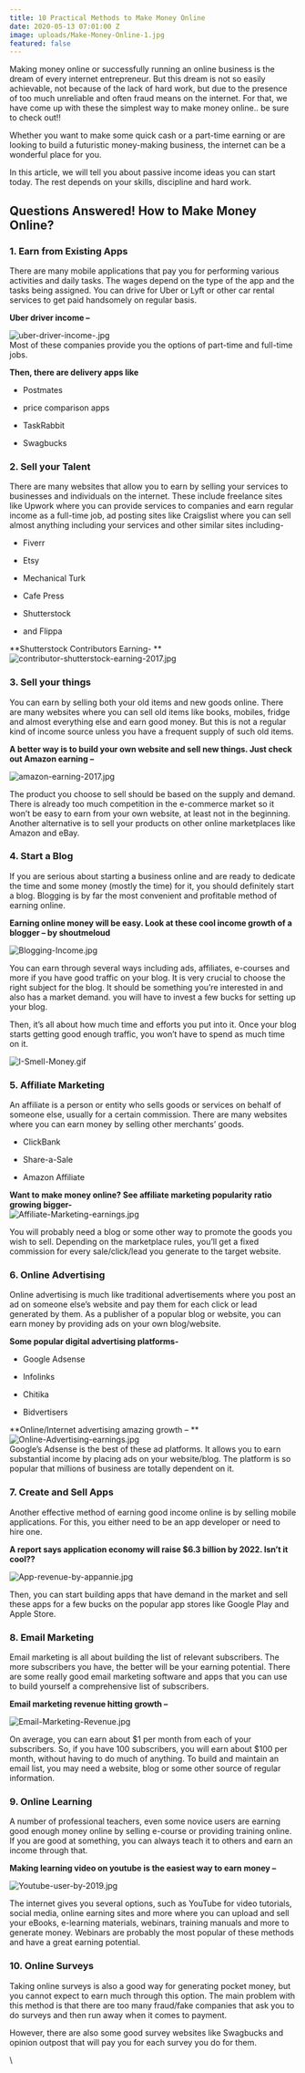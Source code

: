 ```yaml
---
title: 10 Practical Methods to Make Money Online
date: 2020-05-13 07:01:00 Z
image: uploads/Make-Money-Online-1.jpg
featured: false
---
```


Making money online or successfully running an online business is the dream of every internet entrepreneur. But this dream is not so easily achievable, not because of the lack of hard work, but due to the presence of too much unreliable and often fraud means on the internet. For that, we have come up with these the simplest way to make money online.. be sure to check out!!

Whether you want to make some quick cash or a part-time earning or are looking to build a futuristic money-making business, the internet can be a wonderful place for you.

In this article, we will tell you about passive income ideas you can start today. The rest depends on your skills, discipline and hard work.

## Questions Answered! How to Make Money Online?

### 1. Earn from Existing Apps

There are many mobile applications that pay you for performing various activities and daily tasks. The wages depend on the type of the app and the tasks being assigned. You can drive for Uber or Lyft or other car rental services to get paid handsomely on regular basis.

**Uber driver income –**

![uber-driver-income-.jpg](/uploads/uber-driver-income-.jpg)\
Most of these companies provide you the options of part-time and full-time jobs.

**Then, there are delivery apps like**

* Postmates

* price comparison apps

* TaskRabbit

* Swagbucks

### 2. Sell your Talent

There are many websites that allow you to earn by selling your services to businesses and individuals on the internet. These include freelance sites like Upwork where you can provide services to companies and earn regular income as a full-time job, ad posting sites like Craigslist where you can sell almost anything including your services and other similar sites including-

* Fiverr

* Etsy

* Mechanical Turk

* Cafe Press

* Shutterstock

* and Flippa

**Shutterstock Contributors Earning- **\
![contributor-shutterstock-earning-2017.jpg](/uploads/contributor-shutterstock-earning-2017.jpg)

### 3. Sell your things

You can earn by selling both your old items and new goods online. There are many websites where you can sell old items like books, mobiles, fridge and almost everything else and earn good money. But this is not a regular kind of income source unless you have a frequent supply of such old items.

**A better way is to build your own website and sell new things. Just check out Amazon earning –**

![amazon-earning-2017.jpg](/uploads/amazon-earning-2017.jpg)

The product you choose to sell should be based on the supply and demand. There is already too much competition in the e-commerce market so it won’t be easy to earn from your own website, at least not in the beginning. Another alternative is to sell your products on other online marketplaces like Amazon and eBay.

### 4. Start a Blog

If you are serious about starting a business online and are ready to dedicate the time and some money (mostly the time) for it, you should definitely start a blog. Blogging is by far the most convenient and profitable method of earning online.

**Earning online money will be easy. Look at these cool income growth of a blogger – by shoutmeloud**

![Blogging-Income.jpg](/uploads/Blogging-Income.jpg)

You can earn through several ways including ads, affiliates, e-courses and more if you have good traffic on your blog. It is very crucial to choose the right subject for the blog. It should be something you’re interested in and also has a market demand. you will have to invest a few bucks for setting up your blog.

Then, it’s all about how much time and efforts you put into it. Once your blog starts getting good enough traffic, you won’t have to spend as much time on it.

![I-Smell-Money.gif](/uploads/I-Smell-Money.gif)

### 5. Affiliate Marketing

An affiliate is a person or entity who sells goods or services on behalf of someone else, usually for a certain commission. There are many websites where you can earn money by selling other merchants’ goods.

* ClickBank

* Share-a-Sale

* Amazon Affiliate

**Want to make money online? See affiliate marketing popularity ratio growing bigger-**\
![Affiliate-Marketing-earnings.jpg](/uploads/Affiliate-Marketing-earnings.jpg)

You will probably need a blog or some other way to promote the goods you wish to sell. Depending on the marketplace rules, you’ll get a fixed commission for every sale/click/lead you generate to the target website.

### 6. Online Advertising

Online advertising is much like traditional advertisements where you post an ad on someone else’s website and pay them for each click or lead generated by them. As a publisher of a popular blog or website, you can earn money by providing ads on your own blog/website.

**Some popular digital advertising platforms-**

* Google Adsense

* Infolinks

* Chitika

* Bidvertisers

**Online/Internet advertising amazing growth – **\
![Online-Advertising-earnings.jpg](/uploads/Online-Advertising-earnings.jpg)\
Google’s Adsense is the best of these ad platforms. It allows you to earn substantial income by placing ads on your website/blog. The platform is so popular that millions of business are totally dependent on it.

### 7. Create and Sell Apps

Another effective method of earning good income online is by selling mobile applications. For this, you either need to be an app developer or need to hire one.

**A report says application economy will raise $6.3 billion by 2022. Isn’t it cool??**

![App-revenue-by-appannie.jpg](/uploads/App-revenue-by-appannie.jpg)

Then, you can start building apps that have demand in the market and sell these apps for a few bucks on the popular app stores like Google Play and Apple Store.

### 8. Email Marketing

Email marketing is all about building the list of relevant subscribers. The more subscribers you have, the better will be your earning potential. There are some really good email marketing software and apps that you can use to build yourself a comprehensive list of subscribers.

**Email marketing revenue hitting growth –**

![Email-Marketing-Revenue.jpg](/uploads/Email-Marketing-Revenue.jpg)

On average, you can earn about $1 per month from each of your subscribers. So, if you have 100 subscribers, you will earn about $100 per month, without having to do much of anything. To build and maintain an email list, you may need a website, blog or some other source of regular information.

### 9. Online Learning

A number of professional teachers, even some novice users are earning good enough money online by selling e-course or providing training online. If you are good at something, you can always teach it to others and earn an income through that.

**Making learning video on youtube is the easiest way to earn money –**

![Youtube-user-by-2019.jpg](/uploads/Youtube-user-by-2019.jpg)

The internet gives you several options, such as YouTube for video tutorials, social media, online earning sites and more where you can upload and sell your eBooks, e-learning materials, webinars, training manuals and more to generate money. Webinars are probably the most popular of these methods and have a great earning potential.

### 10. Online Surveys

Taking online surveys is also a good way for generating pocket money, but you cannot expect to earn much through this option. The main problem with this method is that there are too many fraud/fake companies that ask you to do surveys and then run away when it comes to payment.

However, there are also some good survey websites like Swagbucks and opinion outpost that will pay you for each survey you do for them.

\
